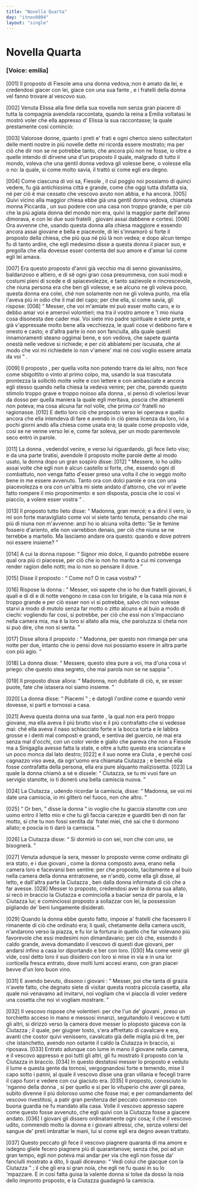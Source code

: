 ```yaml
---
title: "Novella Quarta"
day: "itnov0804"
layout: "single"
---
```

<div id="nov0804" type="novella" who="emilia">
 <h1>
  Novella Quarta
 </h1>
 <argument>
  <p>
   <h3>
    [Voice: emilia]
   </h3>
  </p>
  <p>
   <a name="p08040001">
    [001]
   </a>
   <name persref="proposto-0804" type="person">
    Il proposto
   </name>
   di
   <name placeref="fiesole" type="place">
    Fiesole
   </name>
   ama una
   <name persref="piccarda" type="person">
    donna
   </name>
   vedova,:non &egrave; amato da lei, e credendosi giacer con lei, giace con una sua
   <name persref="ciutazza" type="person">
    fante
   </name>
   , e i
   <name persref="fratelli-0804" type="person">
    fratelli
   </name>
   della donna vel fanno trovare al vescovo suo.
  </p>
 </argument>
 <div3 type="commentary" who="author">
  <p>
   <a name="p08040002">
    [002]
   </a>
   Venuta
   <name persref="elissa" type="person">
    Elissa
   </name>
   alla fine della sua novella non senza gran piacere di tutta la compagnia avendola raccontata, quando la
   <name persref="emilia" type="person">
    reina
   </name>
   a
   <name persref="emilia" type="person">
    Emilia
   </name>
   voltatasi le mostr&ograve; voler che ella appresso d'
   <name persref="elissa" type="person">
    Elissa
   </name>
   la sua raccontasse; la quale prestamente cos&iacute; cominci&ograve;:
  </p>
 </div3>
 <div3 type="commentary" who="emilia">
  <p>
   <a name="p08040003">
    [003]
   </a>
   Valorose donne, quanto i preti e' frati e ogni cherico sieno sollecitatori delle menti nostre in pi&uacute; novelle dette mi ricorda essere mostrato; ma per ci&ograve; che dir non se ne potrebbe tanto, che ancora pi&uacute; non ne fosse, io oltre a quelle intendo di dirvene una d'un
   <name persref="proposto-0804" type="person">
    proposto
   </name>
   il quale, malgrado di tutto il mondo, voleva che una gentil
   <name persref="piccarda" type="person">
    donna
   </name>
   vedova gli volesse bene, o volesse ella o no: la quale, si come molto savia, il tratt&ograve; s&iacute; come egli era degno.
  </p>
 </div3>
 <p>
  <a name="p08040004">
   [004]
  </a>
  Come ciascuna di voi sa,
  <name placeref="fiesole" type="place">
   Fiesole
  </name>
  , il cui poggio noi possiamo di quinci vedere, fu gi&agrave; antichissima citt&agrave; e grande, come che oggi tutta disfatta sia, n&eacute; per ci&ograve; &egrave; mai cessato che vescovo avuto non abbia, e ha ancora.
  <a name="p08040005">
   [005]
  </a>
  Quivi vicino alla
  <name placeref="duomofiesole-0804" type="place">
   maggior chiesa
  </name>
  ebbe gi&agrave; una gentil donna vedova, chiamata
  <name persref="piccarda" type="person">
   monna Piccarda
  </name>
  , un suo podere con una casa non troppo grande; e per ci&ograve; che la pi&uacute; agiata donna del mondo non era, quivi la maggior parte dell'anno dimorava, e con lei due suoi
  <name persref="fratelli-0804" type="person">
   fratelli
  </name>
  , giovani assai dabbene e cortesi.
  <a name="p08040006">
   [006]
  </a>
  Ora avvenne che, usando questa donna alla chiesa maggiore e essendo ancora assai giovane e bella e piacevole, di lei s'innamor&ograve; s&iacute; forte il
  <name persref="proposto-0804" type="person">
   proposto
  </name>
  della chiesa, che pi&uacute; qua n&eacute; pi&uacute; l&agrave; non vedea; e dopo alcun tempo fu di tanto ardire, che egli medesimo disse a questa donna il piacer suo, e pregolla che ella dovesse esser contenta del suo amore e d'amar lui come egli lei amava.
 </p>
 <p>
  <a name="p08040007">
   [007]
  </a>
  Era questo
  <name persref="proposto-0804" type="person">
   proposto
  </name>
  d'anni gi&agrave; vecchio ma di senno giovanissimo, baldanzoso e altiero, e di s&eacute; ogni gran cosa presummeva, con suoi modi e costumi pieni di scede e di spiacevolezze, e tanto sazievole e rincrescevole, che niuna persona era che ben gli volesse; e se alcuno ne gli voleva poco, questa
  <name persref="piccarda" type="person">
   donna
  </name>
  era colei, ch&eacute; non solamente non ne gli voleva punto, ma ella l'aveva pi&uacute; in odio che il mal del capo; per che ella, s&iacute; come savia, gli rispose:
  <a name="p08040008">
   [008]
  </a>
  <q direct="unspecified" who="piccarda">
   Messer, che voi m'amiate mi pu&ograve; esser molto caro, e io debbo amar voi e amerovi volontieri; ma tra il vostro amore e 'l mio niuna cosa disonesta dee cader mai. Voi siete mio padre spirituale e siete prete, e gi&agrave; v'appressate molto bene alla vecchiezza, le quali cose vi debbono fare e onesto e casto; e d'altra parte io non son fanciulla, alla quale questi innamoramenti steano oggimai bene, e son vedova, che sapete quanta onest&agrave; nelle vedove si richiede; e per ci&ograve; abbiatemi per iscusata, che al modo che voi mi richiedete io non v'amere' mai n&eacute; cos&iacute; voglio essere amata da voi
  </q>
  .
 </p>
 <p>
  <a name="p08040009">
   [009]
  </a>
  <name persref="proposto-0804" type="person">
   Il proposto
  </name>
  , per quella volta non potendo trarre da lei altro, non fece come sbigottito o vinto al primo colpo, ma, usando la sua trascutata prontezza la sollicit&ograve; molte volte e con lettere e con ambasciate e ancora egli stesso quando nella chiesa la vedeva venire; per che, parendo questo stimolo troppo grave e troppo noioso alla
  <name persref="piccarda" type="person">
   donna
  </name>
  , si pens&ograve; di volerlosi levar da dosso per quella maniera la quale egli meritava, poscia che altramenti non poteva; ma cosa alcuna far nol volle, che prima co'
  <name persref="fratelli-0804" type="person">
   fratelli
  </name>
  no ragionasse.
  <a name="p08040010">
   [010]
  </a>
  E detto loro ci&ograve; che proposto verso lei operava e quello ancora che ella intendeva di fare e avendo in ci&ograve; piena licenza da loro, ivi a pochi giorni and&ograve; alla chiesa come usata era; la quale come proposto vide, cos&iacute; se ne venne verso lei e, come far soleva, per un modo parentevole seco entr&ograve; in parole.
 </p>
 <p>
  <a name="p08040011">
   [011]
  </a>
  <name persref="piccarda" type="person">
   La donna
  </name>
  , vedendol venire, e verso lui riguardando, gli fece lieto viso; e da una parte tiratisi, avendole
  <name persref="proposto-0804" type="person">
   il proposto
  </name>
  molte parole dette al modo usato, la donna dopo un gran sospiro disse:
  <a name="p08040012">
   [012]
  </a>
  <q direct="unspecified" who="piccarda">
   Messere, io ho udito assai volte che egli non &egrave; alcun castello s&iacute; forte, che, essendo ogni d&iacute; combattuto, non venga fatto d'esser preso una volta il che io veggo molto bene in me essere avvenuto. Tanto ora con dolci parole e ora con una piacevolezza e ora con un'altra mi siete andato d'attorno, che voi m'avete fatto rompere il mio proponimento: e son disposta, poscia che io cos&iacute; vi piaccio, a volere esser vostra
  </q>
  .
 </p>
 <p>
  <a name="p08040013">
   [013]
  </a>
  <name persref="proposto-0804" type="person">
   Il proposto
  </name>
  tutto lieto disse:
  <q direct="unspecified" who="proposto-0804">
   Madonna, gran merc&eacute;; e a dirvi il vero, io mi son forte maravigliato come voi vi siete tanto tenuta, pensando che mai pi&uacute; di niuna non m'avvenne: anzi ho io alcuna volta detto: 'Se le femine fossero d'ariento, elle non varrebbon denaio, per ci&ograve; che niuna se ne terrebbe a martello. Ma lasciamo andare ora questo: quando e dove potrem noi essere insieme?
  </q>
 </p>
 <p>
  <a name="p08040014">
   [014]
  </a>
  A cui
  <name persref="piccarda" type="person">
   la donna
  </name>
  rispose:
  <q direct="unspecified" who="piccarda">
   Signor mio dolce, il quando potrebbe essere qual ora pi&uacute; ci piacesse, per ci&ograve; che io non ho marito a cui mi convenga render ragion delle notti; ma io non so pensare il dove.
  </q>
 </p>
 <p>
  <a name="p08040015">
   [015]
  </a>
  Disse
  <name persref="proposto-0804" type="person">
   il proposto
  </name>
  :
  <q direct="unspecified" who="proposto-0804">
   Come no? O in casa vostra?
  </q>
 </p>
 <p>
  <a name="p08040016">
   [016]
  </a>
  Rispose
  <name persref="piccarda" type="person">
   la donna
  </name>
  :
  <q direct="unspecified" who="piccarda">
   Messer, voi sapete che io ho due
   <name persref="fratelli-0804" type="person">
    fratelli
   </name>
   giovani, li quali e di d&iacute; e di notte vengono in casa con lor brigate, e la casa mia non &egrave; troppo grande e per ci&ograve; esser non vi si potrebbe, salvo chi non volesse starvi a modo di mutolo senza far motto o zitto alcuno e al buio a modo di ciechi: vogliendo far cos&iacute;, si potrebbe, per ci&ograve; che essi non s'impacciano nella camera mia, ma &egrave; la loro s&iacute; allato alla mia, che paroluzza s&iacute; cheta non si pu&ograve; dire, che non si senta.
  </q>
 </p>
 <p>
  <a name="p08040017">
   [017]
  </a>
  Disse allora
  <name persref="proposto-0804" type="person">
   il proposto
  </name>
  :
  <q direct="unspecified" who="proposto-0804">
   Madonna, per questo non rimanga per una notte per due, intanto che io pensi dove noi possiamo essere in altra parte con pi&uacute; agio.
  </q>
 </p>
 <p>
  <a name="p08040018">
   [018]
  </a>
  <name persref="piccarda" type="person">
   La donna
  </name>
  disse:
  <q direct="unspecified" who="piccarda">
   Messere, questo stea pure a voi, ma d'una cosa vi priego: che questo stea segreto, che mai parola non se ne sappia
  </q>
  .
 </p>
 <p>
  <a name="p08040019">
   [019]
  </a>
  <name persref="proposto-0804" type="person">
   Il proposto
  </name>
  disse allora:
  <q direct="unspecified" who="proposto-0804">
   Madonna, non dubitate di ci&ograve;, e, se esser puote, fate che istasera noi siamo insieme.
  </q>
 </p>
 <p>
  <a name="p08040020">
   [020]
  </a>
  <name persref="piccarda" type="person">
   La donna
  </name>
  disse:
  <q direct="unspecified">
   Piacemi
  </q>
  ; e datogli l'ordine come e quando venir dovesse, si part&iacute; e tornossi a casa.
 </p>
 <p>
  <a name="p08040021">
   [021]
  </a>
  Aveva
  <name persref="piccarda" type="person">
   questa donna
  </name>
  una sua
  <name persref="ciutazza" type="person">
   fante
  </name>
  , la qual non era per&ograve; troppo giovane, ma ella aveva il pi&uacute; brutto viso e il pi&uacute; contrafatto che si vedesse mai: ch&eacute; ella aveva il naso schiacciato forte e la bocca torta e le labbra grosse e i denti mal composti e grandi, e sentiva del guercio, n&eacute; mai era senza mal d'occhi, con un color verde e giallo che pareva che non a
  <name placeref="fiesole" type="place">
   Fiesole
  </name>
  ma a
  <name placeref="sinigaglia" type="place">
   Sinigaglia
  </name>
  avesse fatta la state, e oltre a tutto questo era sciancata e un poco monca dal lato destro;
  <a name="p08040022">
   [022]
  </a>
  e il suo nome era
  <name persref="ciutazza" type="person">
   Ciuta
  </name>
  , e perch&eacute; cos&iacute; cagnazzo viso avea, da ogn'uomo era chiamata
  <name persref="ciutazza" type="person">
   Ciutazza
  </name>
  ; e bench&eacute; ella fosse contrafatta della persona, ella era pure alquanto maliziosetta.
  <a name="p08040023">
   [023]
  </a>
  La quale la
  <name persref="piccarda" type="person">
   donna
  </name>
  chiam&ograve; a s&eacute; e dissele:
  <q direct="unspecified" who="piccarda">
   Ciutazza, se tu mi vuoi fare un servigio stanotte, io ti doner&ograve; una bella camiscia nuova.
  </q>
 </p>
 <p>
  <a name="p08040024">
   [024]
  </a>
  La
  <name persref="ciutazza" type="person">
   Ciutazza
  </name>
  , udendo ricordar la camiscia, disse:
  <q direct="unspecified" who="ciutazza">
   Madonna, se voi mi date una camiscia, io mi gitter&ograve; nel fuoco, non che altro.
  </q>
 </p>
 <p>
  <a name="p08040025">
   [025]
  </a>
  <q direct="unspecified" who="piccarda">
   Or ben,
  </q>
  disse
  <name persref="piccarda" type="person">
   la donna
  </name>
  <q direct="unspecified">
   io voglio che tu giaccia stanotte con uno uomo entro il letto mio e che tu gli faccia carezze e guarditi ben di non far motto, s&iacute; che tu non fossi sentita da' fratei miei, ch&eacute; sai che ti dormono allato; e poscia io ti dar&ograve; la camiscia.
  </q>
 </p>
 <p>
  <a name="p08040026">
   [026]
  </a>
  La
  <name persref="ciutazza" type="person">
   Ciutazza
  </name>
  disse:
  <q direct="unspecified" who="ciutazza">
   S&iacute; dormir&ograve; io con sei, non che con uno, se bisogner&agrave;.
  </q>
 </p>
 <p>
  <a name="p08040027">
   [027]
  </a>
  Venuta adunque la sera, messer lo
  <name persref="proposto-0804" type="person">
   proposto
  </name>
  venne come ordinato gli era stato, e
  <name persref="fratelli-0804" type="person">
   i due giovani
  </name>
  , come
  <name persref="piccarda" type="person">
   la donna
  </name>
  composto avea, erano nella camera loro e facevansi ben sentire: per che proposto, tacitamente e al buio nella camera della donna entratosene, se n'and&ograve;, come ella gli disse, al letto, e dall'altra parte la
  <name persref="ciutazza" type="person">
   Ciutazza
  </name>
  , ben dalla donna informata di ci&ograve; che a far avesse.
  <a name="p08040028">
   [028]
  </a>
  Messer lo proposto, credendosi aver la donna sua allato, si rec&ograve; in braccio la
  <name persref="ciutazza" type="person">
   Ciutazza
  </name>
  e cominciolla a baciar senza dir parola, e la
  <name persref="ciutazza" type="person">
   Ciutazza
  </name>
  lui; e cominciossi proposto a sollazzar con lei, la possession pigliando de' beni lungamente disiderati.
 </p>
 <p>
  <a name="p08040029">
   [029]
  </a>
  Quando
  <name persref="piccarda" type="person">
   la donna
  </name>
  ebbe questo fatto, impose a'
  <name persref="fratelli-0804" type="person">
   fratelli
  </name>
  che facessero il rimanente di ci&ograve; che ordinato era; li quali, chetamente della camera usciti, n'andarono verso la piazza, e fu lor la fortuna in quello che far volevano pi&uacute; favorevole che essi medesimi non dimandavano; per ci&ograve; che, essendo il caldo grande, aveva domandato il vescovo di questi due giovani, per andarsi infino a casa lor diportando e ber con loro.
  <a name="p08040030">
   [030]
  </a>
  Ma come venir gli vide, cos&iacute; detto loro il suo disidero con loro si mise in via e in una lor corticella fresca entrato, dove molti lumi accesi erano, con gran piacer bevve d'un loro buon vino.
 </p>
 <p>
  <a name="p08040031">
   [031]
  </a>
  E avendo bevuto, dissono
  <name persref="fratelli-0804" type="person">
   i giovani
  </name>
  :
  <q direct="unspecified" who="fratelli-0804">
   Messer, poi che tanta di grazia n'avete fatto, che degnato siete di visitar questa nostra piccola casetta, alla quale noi venavamo ad invitarvi, noi vogliam che vi piaccia di voler vedere una cosetta che noi vi vogliam mostrare.
  </q>
 </p>
 <p>
  <a name="p08040032">
   [032]
  </a>
  Il vescovo rispose che volentieri: per che l'un de'
  <name persref="fratelli-0804" type="person">
   giovani
  </name>
  , preso un torchietto acceso in mano e messosi innanzi, seguitandolo il vescovo e tutti gli altri, si dirizz&ograve; verso la camera dove messer lo
  <name persref="proposto-0804" type="person">
   ploposto
  </name>
  giaceva con la
  <name persref="ciutazza" type="person">
   Ciutazza
  </name>
  ; il quale, per giugner tosto, s'era affrettato di cavalcare e era, avanti che costor quivi venissero, cavalcato gi&agrave; delle miglia pi&uacute; di tre, per che istanchetto, avendo non ostante il caldo la
  <name persref="ciutazza" type="person">
   Ciutazza
  </name>
  in braccio, si riposava.
  <a name="p08040033">
   [033]
  </a>
  Entrato adunque con lume in mano il giovane nella camera, e il vescovo appresso e poi tutti gli altri, gli fu mostrato il proposto con la
  <name persref="ciutazza" type="person">
   Ciutazza
  </name>
  in braccio.
  <a name="p08040034">
   [034]
  </a>
  In questo destatosi messer lo proposto e veduto il lume e questa gente da tornosi, vergognandosi forte e temendo, mise il capo sotto i panni; al quale il vescovo disse una gran villania e fecegli trarre il capo fuori e vedere con cui giaciuto era.
  <a name="p08040035">
   [035]
  </a>
  Il proposto, conosciuto lo 'nganno della
  <name persref="piccarda" type="person">
   donna
  </name>
  , s&iacute; per quello e s&iacute; per lo vituperio che aver gli parea, subito divenne il pi&uacute; doloroso uomo che fosse mai; e per comandamento del vescovo rivestitosi, a patir gran penitenza del peccato commesso con buona guardia ne fu mandato alla casa. Volle il vescovo appresso sapere come questo fosse avvenuto, che egli quivi con la
  <name persref="ciutazza" type="person">
   Ciutazza
  </name>
  fosse a giacere andato.
  <a name="p08040036">
   [036]
  </a>
  I giovani gli dissero ordinatamente ogni cosa; il che il vescovo udito, commend&ograve; molto la donna e i giovani altress&iacute;, che, senza volersi del sangue de' preti imbrattar le mani, lui s&iacute; come egli era degno avean trattato.
 </p>
 <p>
  <a name="p08040037">
   [037]
  </a>
  Questo peccato gli fece il vescovo piagnere quaranta d&iacute; ma amore e isdegno gliele fecero piagnere pi&uacute; di quarantanove; senza che, poi ad un gran tempo, egli non poteva mai andar per via che egli non fosse da'
  <name persref="fanciulli-0804" type="person">
   fanciulli
  </name>
  mostrato a dito, li quali dicevano:
  <q direct="unspecified" who="fanciulli-0804">
   Vedi colui che giacque con la
   <name persref="ciutazza" type="person">
    Ciutazza
   </name>
  </q>
  ; il che gli era s&iacute; gran noia, che egli ne fu quasi in su lo 'mpazzare. E in cos&iacute; fatta guisa la valente
  <name persref="piccarda" type="person">
   donna
  </name>
  si tolse da dosso la noia dello impronto proposto, e la
  <name persref="ciutazza" type="person">
   Ciutazza
  </name>
  guadagn&ograve; la camiscia.
 </p>
</div>